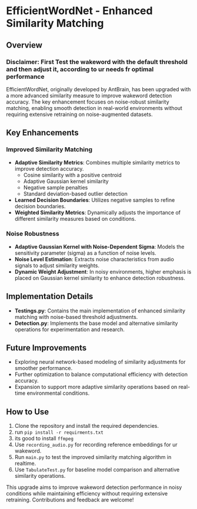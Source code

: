 # EfficientWordNet - Enhanced Similarity Matching

## Overview

### Disclaimer: First Test the wakeword with the default threshold and then adjust it, according to ur needs fr optimal performance



EfficientWordNet, originally developed by AntBrain, has been upgraded with a more advanced similarity measure to improve wakeword detection accuracy. The key enhancement focuses on noise-robust similarity matching, enabling smooth detection in real-world environments without requiring extensive retraining on noise-augmented datasets.

## Key Enhancements

### Improved Similarity Matching

- **Adaptive Similarity Metrics**: Combines multiple similarity metrics to improve detection accuracy.
  - Cosine similarity with a positive centroid
  - Adaptive Gaussian kernel similarity
  - Negative sample penalties
  - Standard deviation-based outlier detection
- **Learned Decision Boundaries**: Utilizes negative samples to refine decision boundaries.
- **Weighted Similarity Metrics**: Dynamically adjusts the importance of different similarity measures based on conditions.

### Noise Robustness

- **Adaptive Gaussian Kernel with Noise-Dependent Sigma**: Models the sensitivity parameter (sigma) as a function of noise levels.
- **Noise Level Estimation**: Extracts noise characteristics from audio signals to adjust similarity weights.
- **Dynamic Weight Adjustment**: In noisy environments, higher emphasis is placed on Gaussian kernel similarity to enhance detection robustness.

## Implementation Details

- **Testings.py**: Contains the main implementation of enhanced similarity matching with noise-based threshold adjustments.
- **Detection.py**: Implements the base model and alternative similarity operations for experimentation and research.

## Future Improvements

- Exploring neural network-based modeling of similarity adjustments for smoother performance.
- Further optimization to balance computational efficiency with detection accuracy.
- Expansion to support more adaptive similarity operations based on real-time environmental conditions.

## How to Use

1. Clone the repository and install the required dependencies.
2. run `pip install -r requirments.txt` 
3. its good to install `ffmpeg` 
4. Use `recording_audio.py` for recording reference embeddings for ur wakeword.
5. Run `main.py` to test the improved similarity matching algorithm in realtime.
6. Use `TabulateTest.py` for baseline model comparison and alternative similarity operations.



This upgrade aims to improve wakeword detection performance in noisy conditions while maintaining efficiency without requiring extensive retraining. Contributions and feedback are welcome!

